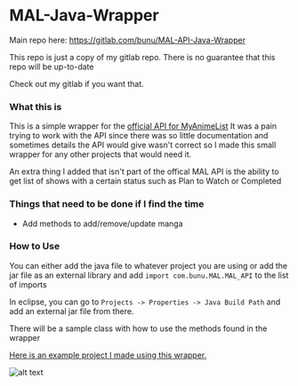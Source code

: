 # MAL-Java-Wrapper
Main repo here: https://gitlab.com/bunu/MAL-API-Java-Wrapper

This repo is just a copy of my gitlab repo. There is no guarantee that this repo will be up-to-date

Check out my gitlab if you want that.

### What this is 
This is a simple wrapper for the [official API for MyAnimeList](https://myanimelist.net/modules.php?go=api "MAL API Doc")
It was a pain trying to work with the API since there was so little documentation and sometimes details the API would give wasn't correct
so I made this small wrapper for any other projects that would need it.

An extra thing I added that isn't part of the offical MAL API is the ability to get list of shows with a certain status such as Plan to Watch or Completed

### Things that need to be done if I find the time
+ Add methods to add/remove/update manga

### How to Use
You can either add the java file to whatever project you are using or add the jar file as an external library and add
`import com.bunu.MAL.MAL_API` to the list of imports

In eclipse, you can go to `Projects -> Properties -> Java Build Path` and add an external jar file from there.

There will be a sample class with how to use the methods found in the wrapper

[Here is an example project I made using this wrapper.](https://github.com/nithjino/MAL-Show-Randomizer)

![alt text](http://i.imgur.com/mwHrHWm.png)
